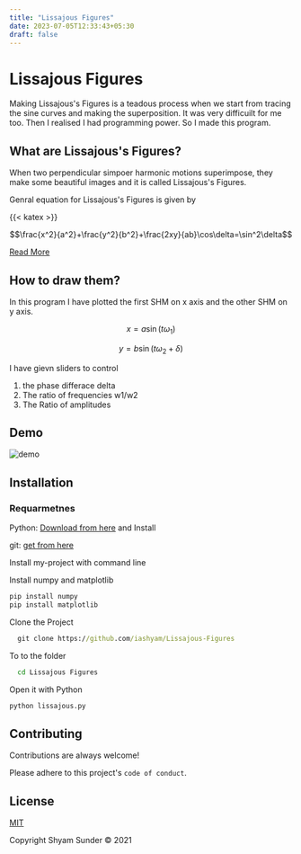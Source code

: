 ```yaml
---
title: "Lissajous Figures"
date: 2023-07-05T12:33:43+05:30
draft: false
---
```


# Lissajous Figures

Making Lissajous's Figures is a teadous process when we start from tracing the sine curves and making the superposition. It was very difficuilt for me too. Then I realised I had programming power. So I made this program.

## What are Lissajous's Figures?

When two perpendicular simpoer harmonic motions superimpose, they make some beautiful images and it is called Lissajous's Figures.

Genral equation for Lissajous's Figures is given by

{{< katex >}}

$$\frac{x^2}{a^2}+\frac{y^2}{b^2}+\frac{2xy}{ab}\cos\delta=\sin^2\delta$$

[Read More](https://en.wikipedia.org/wiki/Lissajous_curve)

## How to draw them?

In this program I have plotted the first SHM on x axis and the other SHM on y axis.

$$
x=a\sin(t\omega_1)
$$

$$
y=b\sin(t\omega_2+\delta)
$$

I have gievn sliders to control

1. the phase differace delta
2. The ratio of frequencies w1/w2
3. The Ratio of amplitudes

## Demo

![demo](gif.gif)

## Installation

### Requarmetnes

 Python: [Download from here](https://www.python.org/ftp/python/3.10.1/python-3.10.1-amd64.exe) and Install

 git: [get from here](https://git-scm.com/download/win)

Install my-project with command line

Install numpy and matplotlib

```cmd
pip install numpy
pip install matplotlib
```

Clone the Project

```cmd
  git clone https://github.com/iashyam/Lissajous-Figures
```

To to the folder

```cmd
  cd Lissajous Figures
```

Open it with Python

```cmd
python lissajous.py
```

## Contributing

Contributions are always welcome!

Please adhere to this project's `code of conduct`.

## License

[MIT](https://github.com/iashyam/Lissajous-Figures/blob/main/LICENSE)

Copyright Shyam Sunder &copy; 2021
